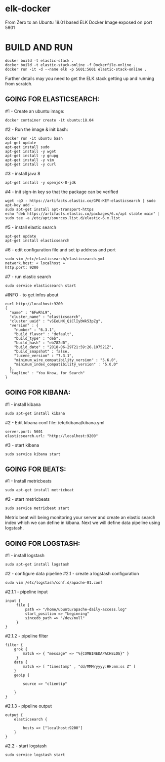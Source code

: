 # elk-docker
From Zero to an Ubuntu 18.01 based ELK Docker Image exposed on port 5601

# BUILD AND RUN
```
docker build -t elastic-stack .  
docker build -t elastic-stack-online -f Dockerfile-online .  
docker run -it -d --name elk -p 5601:5601 elastic-stack-online . 
```

Further details may you need to get the ELK stack getting up and running from scratch.

## GOING FOR ELASTICSEARCH:

#1 - Create an ubuntu image:
```
docker container create -it ubuntu:18.04
```

#2 - Run the image & init bash:
```
docker run -it ubuntu bash
apt-get update
apt-get install sudo
apt-get install -y wget
apt-get install -y gnupg
apt-get install -y vim
apt-get install -y curl
```

#3 - install java 8
```
apt-get install -y openjdk-8-jdk
```

#4 - init sign-in key so that the package can be verified
```
wget -qO - https://artifacts.elastic.co/GPG-KEY-elasticsearch | sudo apt-key add -
sudo apt-get install apt-transport-https
echo "deb https://artifacts.elastic.co/packages/6.x/apt stable main" | sudo tee -a /etc/apt/sources.list.d/elastic-6.x.list
```

#5 - install elastic search
```
apt-get update
apt-get install elasticsearch
```

#6 - edit configuration file and set ip address and port
```
sudo vim /etc/elasticsearch/elasticsearch.yml
network.host: « localhost »
http.port: 9200
```

#7 - run elastic search
```
sudo service elasticsearch start 
```

#INFO - to get infos about 
```
curl http://localhost:9200
{
  "name" : "6FwRhL9",
  "cluster_name" : "elasticsearch",
  "cluster_uuid" : "vSEeLNX_QiClIybWk53pZg",
  "version" : {
    "number" : "6.3.1",
    "build_flavor" : "default",
    "build_type" : "deb",
    "build_hash" : "eb782d0",
    "build_date" : "2018-06-29T21:59:26.107521Z",
    "build_snapshot" : false,
    "lucene_version" : "7.3.1",
    "minimum_wire_compatibility_version" : "5.6.0",
    "minimum_index_compatibility_version" : "5.0.0"
  },
  "tagline" : "You Know, for Search"
}
```

## GOING FOR KIBANA:

#1 - install kibana
```
sudo apt-get install kibana
```

#2 - Edit kibana conf file: /etc/kibana/kibana.yml
```
server.port: 5601
elasticsearch.url: "http://localhost:9200"
```

#3 - start kibana
```
sudo service kibana start
```

## GOING FOR BEATS:

#1 - Install metricbeats
```
sudo apt-get install metricbeat
```

#2 - start metricbeats
```
sudo service metricbeat start
```

Metric beat will being monitoring your server and create an elastic search index which we can define in kibana.
Next we will define data pipeline using logstash.

## GOING FOR LOGSTASH:

#1 - install logstash
```
sudo apt-get install logstash
```

#2 - configure data pipeline
#2.1 - create a logstash configuration
```
sudo vim /etc/logstash/conf.d/apache-01.conf
```

#2.1.1 - pipeline input
```
input {
     file {
         path => "/home/ubuntu/apache-daily-access.log"
         start_position => "beginning"
         sincedb_path => "/dev/null"
     }
}
```
 
#2.1.2 - pipeline filter
```
filter {
    grok {
        match => { "message" => "%{COMBINEDAPACHELOG}" }
     }
    date {
        match => [ "timestamp" , "dd/MMM/yyyy:HH:mm:ss Z" ]
    } 
    geoip {
 
        source => "clientip"
 
    }
}
```

#2.1.3 - pipeline output
```
output {
    elasticsearch {
 
        hosts => ["localhost:9200"]
    }
}
```

#2.2 - start logstash
```
sudo service logstash start
```


